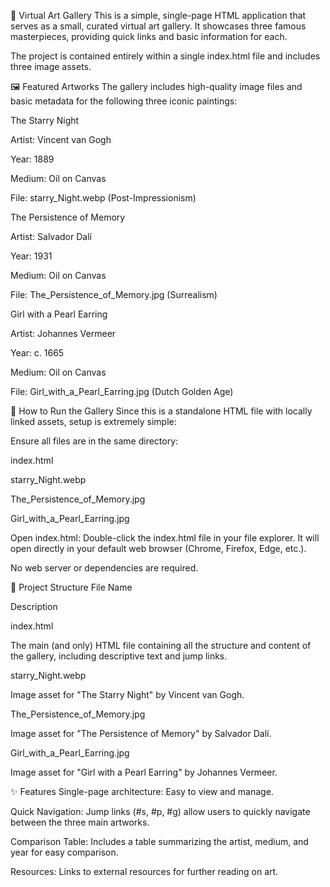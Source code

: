 🎨 Virtual Art Gallery
This is a simple, single-page HTML application that serves as a small, curated virtual art gallery. It showcases three famous masterpieces, providing quick links and basic information for each.

The project is contained entirely within a single index.html file and includes three image assets.

🖼️ Featured Artworks
The gallery includes high-quality image files and basic metadata for the following three iconic paintings:

The Starry Night

Artist: Vincent van Gogh

Year: 1889

Medium: Oil on Canvas

File: starry_Night.webp (Post-Impressionism)

The Persistence of Memory

Artist: Salvador Dalí

Year: 1931

Medium: Oil on Canvas

File: The_Persistence_of_Memory.jpg (Surrealism)

Girl with a Pearl Earring

Artist: Johannes Vermeer

Year: c. 1665

Medium: Oil on Canvas

File: Girl_with_a_Pearl_Earring.jpg (Dutch Golden Age)

🚀 How to Run the Gallery
Since this is a standalone HTML file with locally linked assets, setup is extremely simple:

Ensure all files are in the same directory:

index.html

starry_Night.webp

The_Persistence_of_Memory.jpg

Girl_with_a_Pearl_Earring.jpg

Open index.html: Double-click the index.html file in your file explorer. It will open directly in your default web browser (Chrome, Firefox, Edge, etc.).

No web server or dependencies are required.

📂 Project Structure
File Name

Description

index.html

The main (and only) HTML file containing all the structure and content of the gallery, including descriptive text and jump links.

starry_Night.webp

Image asset for "The Starry Night" by Vincent van Gogh.

The_Persistence_of_Memory.jpg

Image asset for "The Persistence of Memory" by Salvador Dalí.

Girl_with_a_Pearl_Earring.jpg

Image asset for "Girl with a Pearl Earring" by Johannes Vermeer.

✨ Features
Single-page architecture: Easy to view and manage.

Quick Navigation: Jump links (#s, #p, #g) allow users to quickly navigate between the three main artworks.

Comparison Table: Includes a table summarizing the artist, medium, and year for easy comparison.

Resources: Links to external resources for further reading on art.
